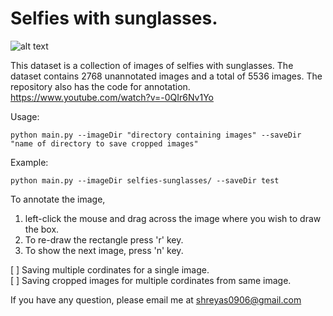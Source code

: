 # Selfies with sunglasses.

![alt text](https://github.com/shreyas0906/Selfies-with-sunglasses/blob/master/dataset-original.jpg)

This dataset is a collection of images of selfies with sunglasses. The dataset contains 2768 unannotated images and a total of 5536 images. The repository also has the code for annotation. https://www.youtube.com/watch?v=-0QIr6Nv1Yo

Usage: 
```
python main.py --imageDir "directory containing images" --saveDir "name of directory to save cropped images" 
```
Example: 
```
python main.py --imageDir selfies-sunglasses/ --saveDir test
```
To annotate the image,<br>
1. left-click the mouse and drag across the image where you wish to draw the box.<br>
2. To re-draw the rectangle press 'r' key.<br>
3. To show the next image, press 'n' key.<br>

[ ] Saving multiple cordinates for a single image.<br>
[ ] Saving cropped images for multiple cordinates from same image.<br> 

If you have any question, please email me at shreyas0906@gmail.com

